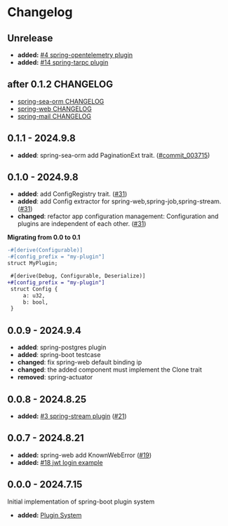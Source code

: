 # Changelog

## Unrelease

- **added:** [#4 spring-opentelemetry plugin](https://github.com/spring-rs/spring-rs/issues/4)
- **added:** [#14 spring-tarpc plugin](https://github.com/spring-rs/spring-rs/issues/14)

## after 0.1.2 CHANGELOG

* [spring-sea-orm CHANGELOG](./spring-sea-orm/CHANGELOG.md)
* [spring-web CHANGELOG](./spring-web/CHANGELOG.md)
* [spring-mail CHANGELOG](./spring-mail/CHANGELOG.md)

## 0.1.1 - 2024.9.8

- **added**: spring-sea-orm add PaginationExt trait. ([#commit_003715])

[#commit_003715]: https://github.com/spring-rs/spring-rs/commit/003715f843c0200d6e46db206f03eed135ff9ddb

## 0.1.0 - 2024.9.8

- **added**: add ConfigRegistry trait. ([#31])
- **added**: add Config extractor for spring-web,spring-job,spring-stream. ([#31])
- **changed**: refactor app configuration management: Configuration and plugins are independent of each other. ([#31])

[#31]: https://github.com/spring-rs/spring-rs/pull/31

**Migrating from 0.0 to 0.1**

```diff
-#[derive(Configurable)]
-#[config_prefix = "my-plugin"]
struct MyPlugin;
```

```diff
 #[derive(Debug, Configurable, Deserialize)]
+#[config_prefix = "my-plugin"]
 struct Config {
     a: u32,
     b: bool,
 }
```

## 0.0.9 - 2024.9.4

- **added**: spring-postgres plugin
- **added**: spring-boot testcase
- **changed**: fix spring-web default binding ip
- **changed**: the added component must implement the Clone trait
- **removed**: spring-actuator

## 0.0.8 - 2024.8.25

- **added:** [#3 spring-stream plugin](https://github.com/spring-rs/spring-rs/issues/3) ([#21])

[#21]: https://github.com/spring-rs/spring-rs/pull/21

## 0.0.7 - 2024.8.21

- **added:** spring-web add KnownWebError ([#19])
- **added:** [#18 jwt login example](https://github.com/spring-rs/spring-rs/issues/18)

[#19]: https://github.com/spring-rs/spring-rs/pull/19

## 0.0.0 - 2024.7.15

Initial implementation of spring-boot plugin system

- **added:** [Plugin System](https://github.com/holmofy/spring-boot/pull/2)
